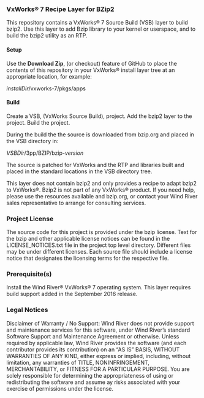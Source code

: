 ### VxWorks&reg; 7 Recipe Layer for BZip2

This repository contains a VxWorks&reg;  7 Source Build (VSB) layer to build bzip2.  Use this layer to add Bzip library to your kernel or userspace, and to build the bzip2 
utility as an RTP.

#### Setup 
Use the **Download Zip**, (or checkout) feature of GitHub to place the contents of this repository in your VxWorks&reg; install layer tree at an appropriate location, for example:

 *installDir*/vxworks-7/pkgs/apps

#### Build 
Create a VSB, (VxWorks Source Build), project. Add the bzip2 layer to the project. Build the project.

During the build the the source is downloaded from bzip.org and placed in the VSB directory in:

*VSBDir*/3pp/BZIP/bzip-*version*

The source is patched for VxWorks and the RTP and libraries built and placed in the standard locations in the VSB directory tree.
 
This layer does not contain bzip2 and only provides a recipe to adapt bzip2 to VxWorks&reg;. 
Bzip2 is not part of any VxWorks&reg; product. If you need help, please use the resources available and bzip.org, or contact your Wind River sales
representative to arrange for consulting services.

### Project License

The source code for this project is provided under the bzip license. Text for the bzip and other applicable license notices can be found in the LICENSE_NOTICES.txt file in the project top level directory. Different files may be under different licenses. Each source file should include a license notice that designates the licensing terms for the respective file.

### Prerequisite(s)

Install the Wind River&reg; VxWorks&reg; 7 operating system. This layer requires build support added in the September 2016 release.

### Legal Notices

Disclaimer of Warranty / No Support: Wind River does not provide support and maintenance services for this software, under Wind River’s standard Software Support and Maintenance Agreement or otherwise. Unless required by applicable law, Wind River provides the software (and each contributor provides its contribution) on an “AS IS” BASIS, WITHOUT WARRANTIES OF ANY KIND, either express or implied, including, without limitation, any warranties of TITLE, NONINFRINGEMENT, MERCHANTABILITY, or FITNESS FOR A PARTICULAR PURPOSE. You are solely responsible for determining the appropriateness of using or redistributing the software and assume ay risks associated with your exercise of permissions under the license.
